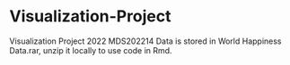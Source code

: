 # Visualization-Project
Visualization Project 2022 MDS202214
Data is stored in World Happiness Data.rar, unzip it locally to use code in Rmd.
